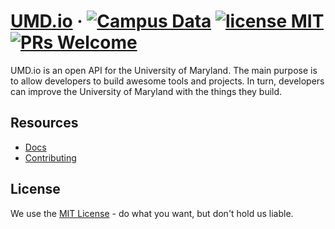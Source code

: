 # [UMD.io](http://umd.io/) &middot; [![Campus Data](https://img.shields.io/badge/Campus%20Data-University%20of%20Maryland-brightgreen.svg)](http://campusdata.org/rankings/) [![license MIT](https://img.shields.io/github/license/mashape/apistatus.svg)](./LICENSE) [![PRs Welcome](https://img.shields.io/badge/PRs-welcome-brightgreen.svg)](CONTRIBUTING.md#pull-requests)

UMD.io is an open API for the University of Maryland. The main purpose is to allow developers to build awesome tools and projects. In turn, developers can improve the University of Maryland with the things they build.

## Resources

* [Docs](http://umd.io/)
* [Contributing](CONTRIBUTING.md)

## License

We use the [MIT License](./LICENSE) - do what you want, but don't hold us liable.
